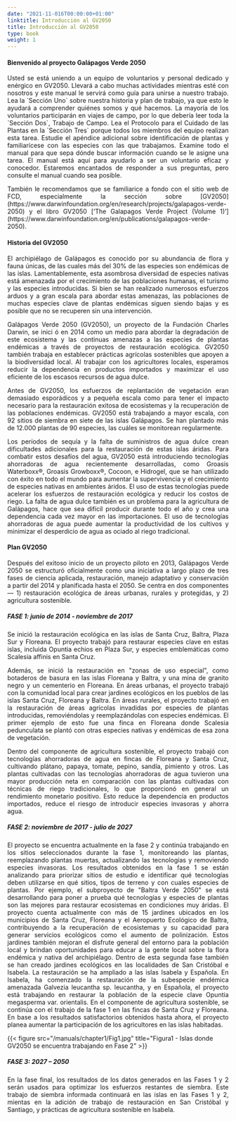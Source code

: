 ```yaml
---
date: "2021-11-016T00:00:00+01:00"
linktitle: Introducción al GV2050
title: Introducción al GV2050
type: book
weight: 1
---
```


#### Bienvenido al proyecto Galápagos Verde 2050

<p style='text-align:justify;'>
Usted se está uniendo a un equipo de voluntarios y personal dedicado y enérgico en GV2050. Llevará a cabo muchas 
actividades mientras esté con nosotros y este manual le servirá como guía para unirse a nuestro trabajo. Lea la `Sección Uno` sobre nuestra historia y plan de trabajo, ya que esto le ayudará a comprender quiénes somos y qué hacemos. La mayoría de los voluntarios participarán en viajes de campo, por lo que debería leer toda la `Sección Dos`, Trabajo de Campo. Lea el Protocolo para el Cuidado de las Plantas en la `Sección Tres` porque todos los miembros del equipo realizan esta tarea. Estudie el apéndice adicional sobre identificación de plantas y familiarícese con las especies con las que trabajamos. Examine todo el manual para que sepa dónde buscar información cuando se le asigne una tarea. El manual está aquí para ayudarlo a ser un voluntario eficaz y conocedor. Estaremos encantados de responder a sus preguntas, pero consulte el manual cuando sea posible.

<p style='text-align:justify;'>
También le recomendamos que se familiarice a fondo con el sitio web de FCD, especialmente la sección sobre [GV2050](https://www.darwinfoundation.org/en/research/projects/galapagos-verde-2050) y 
el libro GV2050 [‘The Galapagos Verde Project (Volume 1)’](https://www.darwinfoundation.org/en/publications/galapagos-verde-2050). 


#### Historia del GV2050

<p style='text-align:justify;'>
El archipiélago de Galápagos es conocido por su abundancia de flora y fauna únicas, de las cuales más del 30% de las 
especies son endémicas de las islas. Lamentablemente, esta asombrosa diversidad de especies nativas está amenazada 
por el crecimiento de las poblaciones humanas, el turismo y las especies introducidas. Si bien se han realizado numerosos esfuerzos arduos y a gran escala para abordar estas amenazas, las poblaciones de muchas especies clave de plantas endémicas siguen siendo bajas y es posible que no se recuperen sin una intervención.

<p style='text-align:justify;'>
Galápagos Verde 2050 (GV2050), un proyecto de la Fundación Charles Darwin, se inici ó en 2014 como un medio para 
abordar la degradación de este ecosistema y las continuas amenazas a las especies de plantas endémicas a través de 
proyectos de restauración ecológica. GV2050 también trabaja en establecer prácticas agrícolas sostenibles que apoyen a 
la biodiversidad local. Al trabajar con los agricultores locales, esperamos reducir la dependencia en productos importados y maximizar el uso eficiente de los escasos recursos de agua dulce.

<p style='text-align:justify;'>
Antes de GV2050, los esfuerzos de replantación de vegetación eran demasiado esporádicos y a pequeña escala como 
para tener el impacto necesario para la restauración exitosa de ecosistemas y la recuperación de las poblaciones 
endémicas. GV2050 está trabajando a mayor escala, con 92 sitios de siembra en siete de las islas Galápagos. Se han 
plantado más de 12.000 plantas de 90 especies, las cuáles se monitorean regularmente.

<p style='text-align:justify;'>
Los períodos de sequía y la falta de suministros de agua dulce crean dificultades adicionales para la restauración de estas islas áridas. Para combatir estos desafíos del agua, GV2050 está introduciendo tecnologías ahorradoras de agua 
recientemente desarrolladas, como Groasis Waterboxx®, Groasis Growboxx®, Cocoon, e Hidrogel, que se han utilizado 
con éxito en todo el mundo para aumentar la supervivencia y el crecimiento de especies nativas en ambientes áridos. El 
uso de estas tecnologías puede acelerar los esfuerzos de restauración ecológica y reducir los costos de riego. La falta de agua dulce también es un problema para la agricultura de Galápagos, hace que sea difícil producir durante todo el año y crea una dependencia cada vez mayor en las importaciones. El uso de tecnologías ahorradoras de agua puede aumentar la productividad de los cultivos y minimizar el desperdicio de agua as ociado al riego tradicional.


#### Plan GV2050


<p style='text-align:justify;'>
Después del exitoso inicio de un proyecto piloto en 2013, Galápagos Verde 2050 se estructuró oficialmente como una iniciativa a largo plazo de tres fases de ciencia aplicada, restauración, manejo adaptativo y conservación a partir del 2014 y planificada hasta el 2050. Se centra en dos componentes — 1) restauración ecológica de áreas urbanas, rurales y protegidas, y 2) agricultura sostenible.


##### FASE 1: junio de 2014 - noviembre de 2017


<p style='text-align:justify;'>
Se inició la restauración ecológica en las islas de Santa Cruz, Baltra, Plaza Sur y Floreana. El proyecto trabajó para restaurar especies clave en estas islas, incluida Opuntia echios en Plaza Sur, y especies emblemáticas como Scalesia affinis en Santa Cruz.

<p style='text-align:justify;'>
Además, se inició la restauración en "zonas de uso especial", como botaderos de basura en las islas Floreana y Baltra, y una mina de granito negro y un cementerio en Floreana. En áreas urbanas, el proyecto trabajó con la comunidad local para crear jardines ecológicos en los pueblos de las islas Santa Cruz, Floreana y Baltra. En áreas rurales, el proyecto trabajó en la restauración de áreas agrícolas invadidas por especies de plantas introducidas, removiéndolas y reemplazándolas con especies endémicas. El primer ejemplo de esto fue una finca en Floreana donde Scalesia pedunculata se plantó con otras especies nativas y endémicas de esa zona de vegetación.

<p style='text-align:justify;'>
Dentro del componente de agricultura sostenible, el proyecto trabajó con tecnologías ahorradoras de agua en fincas de Floreana y Santa Cruz, cultivando plátano, papaya, tomate, pepino, sandía, pimiento y otros. Las plantas cultivadas con las tecnologías ahorradoras de agua tuvieron una mayor producción neta en comparación con las plantas cultivadas con técnicas de riego tradicionales, lo que proporcionó en general un rendimiento monetario positivo. Esto reduce la dependencia en productos importados, reduce el riesgo de introducir especies invasoras y ahorra agua.


##### FASE 2: noviembre de 2017 - julio de 2027

<p style='text-align:justify;'>
El proyecto se encuentra actualmente en la fase 2 y continúa trabajando en los sitios seleccionados durante la fase 1, monitoreando las plantas, reemplazando plantas muertas, actualizando las tecnologías y removiendo especies invasoras. Los resultados obtenidos en la fase 1 se están analizando para priorizar sitios de estudio e identificar qué tecnologías deben utilizarse en qué sitios, tipos de terreno y con cuales especies de plantas. Por ejemplo, el subproyecto de "Baltra Verde 2050" se está desarrollando para poner a prueba qué tecnologías y especies de plantas son las mejores para restaurar ecosistemas en condiciones muy áridas.
El proyecto cuenta actualmente con más de 15 jardines ubicados en los municipios de Santa Cruz, Floreana y el Aeropuerto Ecológico de Baltra, contribuyendo a la recuperación de ecosistemas y su capacidad para generar servicios ecológicos como el aumento de polinización. Estos jardines también mejoran el disfrute general del entorno para la población local y brindan oportunidades para educar a la gente local sobre la flora endémica y nativa del archipiélago. Dentro de esta segunda fase también se han creado jardines ecológicos en las localidades de San Cristóbal e Isabela.
La restauración se ha ampliado a las islas Isabela y Española. En Isabela, ha comenzado la restauración de la subespecie endémica amenazada Galvezia leucantha sp. leucantha, y en Española, el proyecto está trabajando en restaurar la población de la especie clave Opuntia megasperma var. orientalis. En el componente de agricultura sostenible, se continúa con el trabajo de la fase 1 en las fincas de Santa Cruz y Floreana. En base a los resultados satisfactorios obtenidos hasta ahora, el proyecto planea aumentar la participación de los agricultores en las islas habitadas.

{{< figure src="/manuals/chapter1/Fig1.jpg" title="Figura1 - Islas donde GV2050 se encuentra trabajando en Fase 2" >}}


##### FASE 3: 2027 – 2050

<p style='text-align:justify;'>
En la fase final, los resultados de los datos generados en las Fases 1 y 2 serán usados para optimizar los esfuerzos restantes de siembra. Este trabajo de siembra informada continuará en las islas en las Fases 1 y 2, mientas en la adición de trabajo de restauración en San Cristóbal y Santiago, y prácticas de agricultura sostenible en Isabela.

